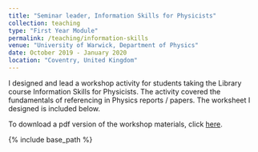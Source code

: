 ```yaml
---
title: "Seminar leader, Information Skills for Physicists"
collection: teaching
type: "First Year Module"
permalink: /teaching/information-skills
venue: "University of Warwick, Department of Physics"
date: October 2019 - January 2020
location: "Coventry, United Kingdom"
---
```


I designed and lead a workshop activity for students taking the Library course Information Skills for Physicists.
The activity covered the fundamentals of referencing in Physics reports / papers. The worksheet I designed is included below.

To download a pdf version of the workshop materials, click <a href="https://sj-spencer.github.io/files/intro_to_library_worksheet_SJ_Spencer.pdf">here</a>.

{% include base_path %}
